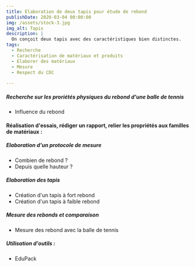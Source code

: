 ```yaml
---
title: Elaboration de deux tapis pour étude de rebond
publishDate: 2020-03-04 00:00:00
img: /assets/stock-3.jpg
img_alt: Tapis
description: |
  On conçoit deux tapis avec des caractéristiques bien distinctes.
tags:
  - Recherche
  - Caractérisation de matériaux et produits
  - Elaborer des matériaux
  - Mesure
  - Respect du CDC
  
---
```


##### Recherche sur les proriétés physiques du rebond d'une balle de tennis

- Influence du rebond

#### Réalisation d'essais, rédiger un rapport, relier les propriétés aux familles de matériaux :

##### Elaboration d'un protocole de mesure

- Combien de rebond ?
- Depuis quelle hauteur ?

##### Elaboration des tapis

- Création d'un tapis à fort rebond
- Création d'un tapis à faible rebond

##### Mesure des rebonds et comparaison

- Mesure des rebond avec la balle de tennis

##### Utilisation d'outils :

- EduPack